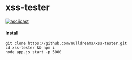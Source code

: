 # xss-tester

[![asciicast](https://asciinema.org/a/211414.svg)](https://asciinema.org/a/211414)

#### Install
```
git clone https://github.com/nulldreams/xss-tester.git
cd xss-tester && npm i
node app.js start -p 5000
```